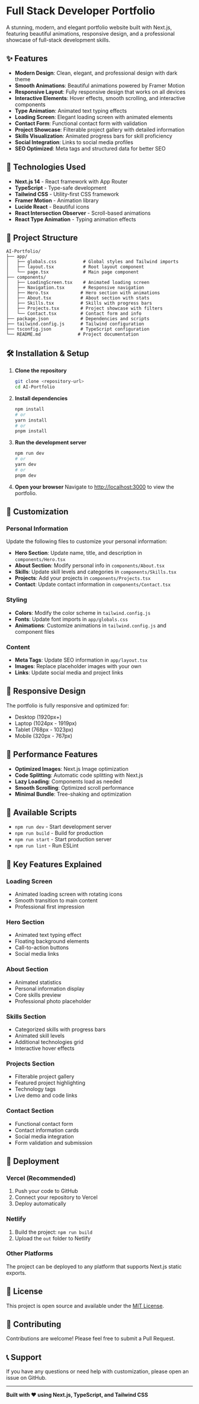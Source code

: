 # Full Stack Developer Portfolio

A stunning, modern, and elegant portfolio website built with Next.js, featuring beautiful animations, responsive design, and a professional showcase of full-stack development skills.

## ✨ Features

- **Modern Design**: Clean, elegant, and professional design with dark theme
- **Smooth Animations**: Beautiful animations powered by Framer Motion
- **Responsive Layout**: Fully responsive design that works on all devices
- **Interactive Elements**: Hover effects, smooth scrolling, and interactive components
- **Type Animation**: Animated text typing effects
- **Loading Screen**: Elegant loading screen with animated elements
- **Contact Form**: Functional contact form with validation
- **Project Showcase**: Filterable project gallery with detailed information
- **Skills Visualization**: Animated progress bars for skill proficiency
- **Social Integration**: Links to social media profiles
- **SEO Optimized**: Meta tags and structured data for better SEO

## 🚀 Technologies Used

- **Next.js 14** - React framework with App Router
- **TypeScript** - Type-safe development
- **Tailwind CSS** - Utility-first CSS framework
- **Framer Motion** - Animation library
- **Lucide React** - Beautiful icons
- **React Intersection Observer** - Scroll-based animations
- **React Type Animation** - Typing animation effects

## 📁 Project Structure

```
AI-Portfolio/
├── app/
│   ├── globals.css          # Global styles and Tailwind imports
│   ├── layout.tsx           # Root layout component
│   └── page.tsx             # Main page component
├── components/
│   ├── LoadingScreen.tsx    # Animated loading screen
│   ├── Navigation.tsx       # Responsive navigation
│   ├── Hero.tsx            # Hero section with animations
│   ├── About.tsx           # About section with stats
│   ├── Skills.tsx          # Skills with progress bars
│   ├── Projects.tsx        # Project showcase with filters
│   └── Contact.tsx         # Contact form and info
├── package.json            # Dependencies and scripts
├── tailwind.config.js      # Tailwind configuration
├── tsconfig.json           # TypeScript configuration
└── README.md              # Project documentation
```

## 🛠️ Installation & Setup

1. **Clone the repository**
   ```bash
   git clone <repository-url>
   cd AI-Portfolio
   ```

2. **Install dependencies**
   ```bash
   npm install
   # or
   yarn install
   # or
   pnpm install
   ```

3. **Run the development server**
   ```bash
   npm run dev
   # or
   yarn dev
   # or
   pnpm dev
   ```

4. **Open your browser**
   Navigate to [http://localhost:3000](http://localhost:3000) to view the portfolio.

## 🎨 Customization

### Personal Information
Update the following files to customize your personal information:

- **Hero Section**: Update name, title, and description in `components/Hero.tsx`
- **About Section**: Modify personal info in `components/About.tsx`
- **Skills**: Update skill levels and categories in `components/Skills.tsx`
- **Projects**: Add your projects in `components/Projects.tsx`
- **Contact**: Update contact information in `components/Contact.tsx`

### Styling
- **Colors**: Modify the color scheme in `tailwind.config.js`
- **Fonts**: Update font imports in `app/globals.css`
- **Animations**: Customize animations in `tailwind.config.js` and component files

### Content
- **Meta Tags**: Update SEO information in `app/layout.tsx`
- **Images**: Replace placeholder images with your own
- **Links**: Update social media and project links

## 📱 Responsive Design

The portfolio is fully responsive and optimized for:
- Desktop (1920px+)
- Laptop (1024px - 1919px)
- Tablet (768px - 1023px)
- Mobile (320px - 767px)

## 🎯 Performance Features

- **Optimized Images**: Next.js Image optimization
- **Code Splitting**: Automatic code splitting with Next.js
- **Lazy Loading**: Components load as needed
- **Smooth Scrolling**: Optimized scroll performance
- **Minimal Bundle**: Tree-shaking and optimization

## 🔧 Available Scripts

- `npm run dev` - Start development server
- `npm run build` - Build for production
- `npm run start` - Start production server
- `npm run lint` - Run ESLint

## 🌟 Key Features Explained

### Loading Screen
- Animated loading screen with rotating icons
- Smooth transition to main content
- Professional first impression

### Hero Section
- Animated text typing effect
- Floating background elements
- Call-to-action buttons
- Social media links

### About Section
- Animated statistics
- Personal information display
- Core skills preview
- Professional photo placeholder

### Skills Section
- Categorized skills with progress bars
- Animated skill levels
- Additional technologies grid
- Interactive hover effects

### Projects Section
- Filterable project gallery
- Featured project highlighting
- Technology tags
- Live demo and code links

### Contact Section
- Functional contact form
- Contact information cards
- Social media integration
- Form validation and submission

## 🚀 Deployment

### Vercel (Recommended)
1. Push your code to GitHub
2. Connect your repository to Vercel
3. Deploy automatically

### Netlify
1. Build the project: `npm run build`
2. Upload the `out` folder to Netlify

### Other Platforms
The project can be deployed to any platform that supports Next.js static exports.

## 📄 License

This project is open source and available under the [MIT License](LICENSE).

## 🤝 Contributing

Contributions are welcome! Please feel free to submit a Pull Request.

## 📞 Support

If you have any questions or need help with customization, please open an issue on GitHub.

---

**Built with ❤️ using Next.js, TypeScript, and Tailwind CSS** 